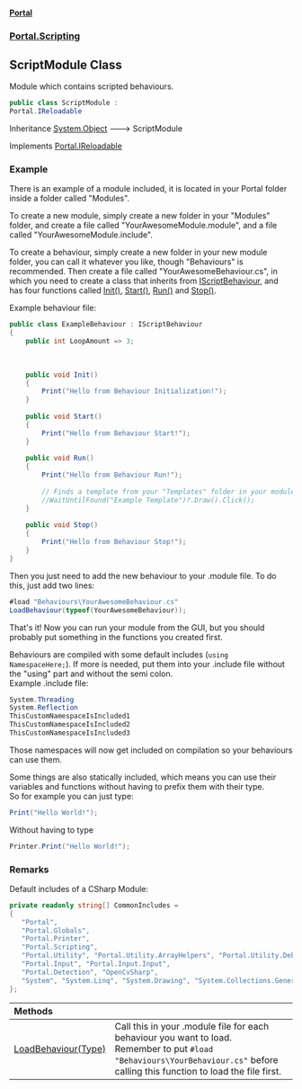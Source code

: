 #### [Portal](index.md 'index')
### [Portal.Scripting](Portal.Scripting.md 'Portal.Scripting')

## ScriptModule Class

Module which contains scripted behaviours.

```csharp
public class ScriptModule :
Portal.IReloadable
```

Inheritance [System.Object](https://docs.microsoft.com/en-us/dotnet/api/System.Object 'System.Object') &#129106; ScriptModule

Implements [Portal.IReloadable](https://docs.microsoft.com/en-us/dotnet/api/Portal.IReloadable 'Portal.IReloadable')

### Example
There is an example of a module included, it is located in your Portal folder inside a folder called "Modules".  
  
To create a new module, simply create a new folder in your "Modules" folder, and create a file called "YourAwesomeModule.module", and a file called "YourAwesomeModule.include".   
  
To create a behaviour, simply create a new folder in your new module folder, you can call it whatever you like, though "Behaviours" is recommended. Then create a file called "YourAwesomeBehaviour.cs", in which you need to create a class that inherits from [IScriptBehaviour](IScriptBehaviour.md 'Portal.Scripting.IScriptBehaviour'), and has four functions called [Init()](IScriptBehaviour.Init().md 'Portal.Scripting.IScriptBehaviour.Init()'), [Start()](IScriptBehaviour.Start().md 'Portal.Scripting.IScriptBehaviour.Start()'), [Run()](IScriptBehaviour.Run().md 'Portal.Scripting.IScriptBehaviour.Run()') and [Stop()](IScriptBehaviour.Stop().md 'Portal.Scripting.IScriptBehaviour.Stop()').  
  
Example behaviour file:  
  
```csharp  
public class ExampleBehaviour : IScriptBehaviour  
{  
    public int LoopAmount => 3;  
  
  
  
    public void Init()  
    {  
        Print("Hello from Behaviour Initialization!");  
    }  
      
    public void Start()  
    {  
        Print("Hello from Behaviour Start!");  
    }  
  
    public void Run()  
    {  
        Print("Hello from Behaviour Run!");  
  
        // Finds a template from your "Templates" folder in your module folder, and clicks it!  
        //WaitUntilFound("Example Template")?.Draw().Click();  
    }  
      
    public void Stop()  
    {  
        Print("Hello from Behaviour Stop!");  
    }  
}  
```  
  
Then you just need to add the new behaviour to your .module file. To do this, just add two lines:  
  
```csharp  
#load "Behaviours\YourAwesomeBehaviour.cs"  
LoadBehaviour(typeof(YourAwesomeBehaviour));  
```  
  
That's it! Now you can run your module from the GUI, but you should probably put something in the functions you created first.  
  
Behaviours are compiled with some default includes (`using NamespaceHere;`). If more is needed, put them into your .include file without the "using" part and without the semi colon.  
Example .include file:  
  
```csharp  
System.Threading  
System.Reflection  
ThisCustomNamespaceIsIncluded1  
ThisCustomNamespaceIsIncluded2  
ThisCustomNamespaceIsIncluded3  
```  
Those namespaces will now get included on compilation so your behaviours can use them.  
  
Some things are also statically included, which means you can use their variables and functions without having to prefix them with their type.   
So for example you can just type:  
  
```csharp  
Print("Hello World!");  
```  
Without having to type  
  
```csharp  
Printer.Print("Hello World!");  
```

### Remarks
Default includes of a CSharp Module:  
  
```csharp  
private readonly string[] CommonIncludes =  
{  
   "Portal",  
   "Portal.Globals",  
   "Portal.Printer",  
   "Portal.Scripting",  
   "Portal.Utility", "Portal.Utility.ArrayHelpers", "Portal.Utility.DebugHelpers", "Portal.Utility.DelegateHelpers", "Portal.Utility.MathHelpers", "Portal.Utility.ScriptHelpers", "Portal.Utility.ThreadHelpers",  
   "Portal.Input", "Portal.Input.Input",  
   "Portal.Detection", "OpenCvSharp",  
   "System", "System.Linq", "System.Drawing", "System.Collections.Generic"  
};  
```

| Methods | |
| :--- | :--- |
| [LoadBehaviour(Type)](ScriptModule.LoadBehaviour(Type).md 'Portal.Scripting.ScriptModule.LoadBehaviour(System.Type)') | Call this in your .module file for each behaviour you want to load.<br/>Remember to put `#load "Behaviours\YourBehaviour.cs"` before calling this function to load the file first. |
